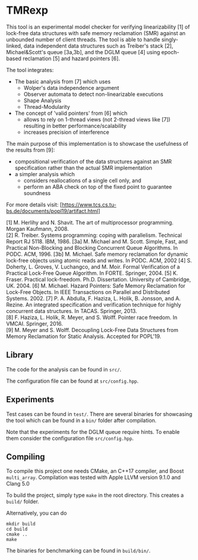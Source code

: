 TMRexp
======


This tool is an experimental model checker for verifying linearizability [1] of lock-free data structures with safe memory reclamation (SMR) against an unbounded number of client threads.
The tool is able to handle singly-linked, data independent data structures such as Treiber's stack [2], Michael&Scott's queue [3a,3b], and the DGLM queue [4] using epoch-based reclamation [5] and hazard pointers [6].

The tool integrates:
   - The basic analysis from [7] which uses
      - Wolper's data independence argument
      - Observer automata to detect non-linearizable executions
      - Shape Analysis
      - Thread-Modularity
   - The concept of 'valid pointers' from [6] which
      - allows to rely on 1-thread views (not 2-thread views like [7]) resulting in better performance/scalability
      - increases precision of interference

The main purpose of this implementation is to showcase the usefulness of the results from [9]:
   - compositional verification of the data structures against an SMR specification rather than the actual SMR implementation
   - a simpler analysis which
      - considers reallocations of a single cell only, and
      - perform an ABA check on top of the fixed point to guarantee soundness

For more details visit: [https://www.tcs.cs.tu-bs.de/documents/popl19/artifact.html]


[1] M. Herlihy and N. Shavit. The art of multiprocessor programming. Morgan Kaufmann, 2008.  
[2] R. Treiber. Systems programming: coping with parallelism. Technical Report RJ 5118. IBM, 1986.
[3a] M. Michael and M. Scott. Simple, Fast, and Practical Non-Blocking and Blocking Concurrent Queue Algorithms. In PODC. ACM, 1996.
[3b] M. Michael. Safe memory reclamation for dynamic lock-free objects using atomic reads and writes. In PODC. ACM, 2002
[4] S. Doherty, L. Groves, V. Luchangco, and M. Moir. Formal Verification of a Practical Lock-Free Queue Algorithm. In FORTE. Springer, 2004.
[5] K. Fraser. Practical lock-freedom. Ph.D. Dissertation. University of Cambridge, UK. 2004.
[6] M. Michael. Hazard Pointers: Safe Memory Reclamation for Lock-Free Objects. In IEEE Transactions on Parallel and Distributed Systems. 2002.
[7] P. A. Abdulla, F. Haziza, L. Holík, B. Jonsson, and A. Rezine. An integrated specification and verification technique for highly concurrent data structures. In TACAS. Springer, 2013.  
[8] F. Haziza, L. Holík, R. Meyer, and S. Wolff. Pointer race freedom. In VMCAI. Springer, 2016.  
[9] M. Meyer and S. Wolff. Decoupling Lock-Free Data Structures from Memory Reclamation for Static Analysis. Accepted for POPL'19.


Library
-------

The code for the analysis can be found in `src/`.

The configuration file can be found at `src/config.hpp`.


Experiments
-----------

Test cases can be found in `test/`.
There are several binaries for showcasing the tool which can be found in a `bin/` folder after compilation.

Note that the experiments for the DGLM queue require hints.
To enable them consider the configuration file `src/config.hpp`.


Compiling
---------

To compile this project one needs CMake, an C++17 compiler, and Boost `multi_array`.
Compilation was tested with Apple LLVM version 9.1.0 and Clang 5.0

To build the project, simply type `make` in the root directory.
This creates a `build/` folder.

Alternatively, you can do
```
mkdir build
cd build
cmake ..
make
```

The binaries for benchmarking can be found in `build/bin/`.
